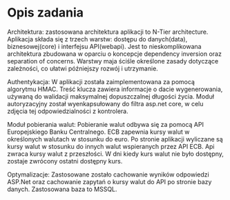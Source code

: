 ﻿# Opis zadania
Architektura:
zastosowana architektura aplikacji to N-Tier architecture. Aplikacja składa się z trzech warstw: dostępu do danych(data), biznesowej(core) i interfejsu API(webapi). Jest to nieskomplikowana architektura zbudowana w oparciu o koncepcje dependency inversion oraz separation of concerns. Warstwy maja ściśle określone zasady dotyczące zależności, co ułatwi późniejszy rozwój i utrzymanie. 

Authentykacja:
W aplikacji została zaimplementowana za pomocą algorytmu HMAC.
Treść klucza zawiera informacje o dacie wygenerowania, używaną do walidacji maksymalnej dopuszczalnej długości życia. Moduł autoryzacyjny został wyenkapsułowany do filtra asp.net core, w celu zdjęcia tej odpowiedzialności z kontrolera.

Moduł pobierania walut: Pobieranie walut odbywa się za pomocą API Europejskiego Banku Centralnego. ECB zapewnia kursy walut w określonych walutach w stosunku do euro. Po stronie aplikacji wyliczane są kursy walut w stosunku do innych walut wspieranych przez API ECB. Api zwraca kursy walut z przeszłości. W dni kiedy kurs walut nie było dostępny, zostaje zwrócony ostatni dostępny kurs. 

Optymalizacje: Zastosowane zostało cachowanie wyników odpowiedzi ASP.Net oraz cachowanie zapytań o kursy walut do API po stronie bazy danych. Zastosowana baza to MSSQL.


